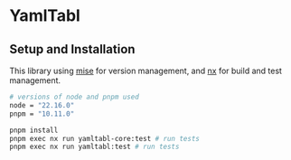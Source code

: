 # YamlTabl

## Setup and Installation

This library using [mise](https://github.com/jdx/mise) for version management, and [nx](https://nx.dev/) for build and test management.

```bash
# versions of node and pnpm used
node = "22.16.0"
pnpm = "10.11.0"
```

```bash
pnpm install
pnpm exec nx run yamltabl-core:test # run tests
pnpm exec nx run yamltabl:test # run tests
```